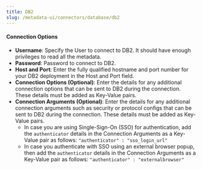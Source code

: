 ```yaml
---
title: DB2
slug: /metadata-ui/connectors/database/db2
---
```


<ConnectorIntro connector="DB2" hasProfiler="true" hasDBT="true" />

<Requirements />

<MetadataIngestionService connector="DB2"/>

<h4>Connection Options</h4>

- **Username**: Specify the User to connect to DB2. It should have enough privileges to read all the metadata.
- **Password**: Password to connect to DB2.
- **Host and Port**: Enter the fully qualified hostname and port number for your DB2 deployment in the Host and Port field.
- **Connection Options (Optional)**: Enter the details for any additional connection options that can be sent to DB2 during the connection. These details must be added as Key-Value pairs.
- **Connection Arguments (Optional)**: Enter the details for any additional connection arguments such as security or protocol configs that can be sent to DB2 during the connection. These details must be added as Key-Value pairs. 
  - In case you are using Single-Sign-On (SSO) for authentication, add the `authenticator` details in the Connection Arguments as a Key-Value pair as follows: `"authenticator" : "sso_login_url"`
  - In case you authenticate with SSO using an external browser popup, then add the `authenticator` details in the Connection Arguments as a Key-Value pair as follows: `"authenticator" : "externalbrowser"`

<IngestionScheduleAndDeploy />

<ConnectorOutro connector="DB2" hasProfiler="true" hasDBT="true" />
